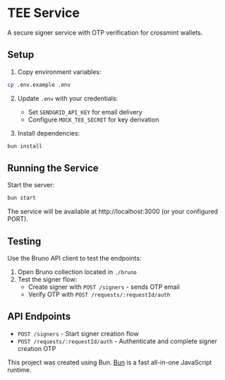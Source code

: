 # TEE Service

A secure signer service with OTP verification for crossmint wallets.

## Setup

1. Copy environment variables:

```bash
cp .env.example .env
```

2. Update `.env` with your credentials:
   - Set `SENDGRID_API_KEY` for email delivery
   - Configure `MOCK_TEE_SECRET` for key derivation

3. Install dependencies:

```bash
bun install
```

## Running the Service

Start the server:

```bash
bun start
```

The service will be available at http://localhost:3000 (or your configured PORT).

## Testing

Use the Bruno API client to test the endpoints:

1. Open Bruno collection located in `./bruno`
2. Test the signer flow:
   - Create signer with `POST /signers` - sends OTP email
   - Verify OTP with `POST /requests/:requestId/auth`

## API Endpoints

- `POST /signers` - Start signer creation flow
- `POST /requests/:requestId/auth` - Authenticate and complete signer creation OTP

This project was created using Bun. [Bun](https://bun.sh) is a fast all-in-one JavaScript runtime.
